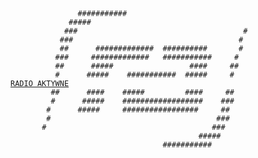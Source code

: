 <!-- markdownlint-capture -->
<!-- markdownlint-disable -->
<pre><code>                                                                                                 
                                                                                                 
                                                                                                 
               ###########                                                                       
             #####                                                                               
            ###                                     #                                            
           ###                                     #                                             
           ##      #############  ##########       #                                             
          ###     #############   ###########     #                                              
          ##      #####                 ####     ##                                              
          #      #####    ###########  #####     #                           <a href="https://radio-aktywne.github.io/docs">RADIO AKTYWNE</a>       
         ##      ####    #####         ####     ##                                               
         #      #####    ##################    ###                                               
        #      #####     #################     ##                                                
        #                                     ###                                                
       #                                     ###                                                 
                                          #####                                                  
                                  ###########                                                    
                                                                                                 
                                                                                                 
                                                                                                 </code></pre>
<!-- markdownlint-restore -->
